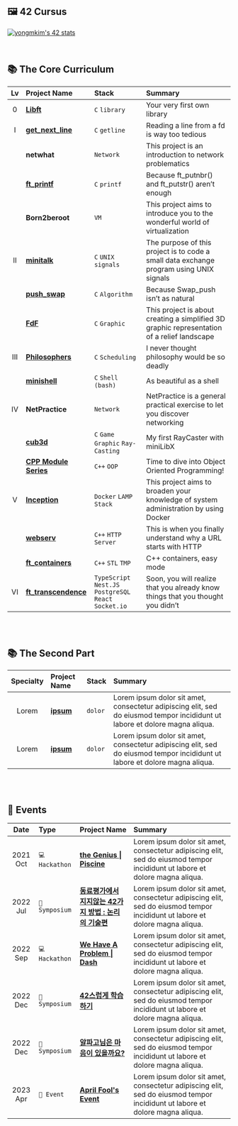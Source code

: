## 🖼️ 42 Cursus
<!--
[![yongmkim's 42 stats](https://badge42.vercel.app/api/v2/cl38txogk004909l100cr3o0d/stats?cursusId=9&coalitionId=piscine)](https://profile.intra.42.fr/users/yongmkim)
-->
<!--
[![yongmkim's 42 stats](https://badge42.vercel.app/api/v2/cl38txogk004909l100cr3o0d/stats?cursusId=21&coalitionId=86)](https://profile.intra.42.fr/users/yongmkim)
-->
[![yongmkim's 42 stats](https://badge.mediaplus.ma/darkblue/yongmkim?1337Badge=off&UM6P=off)](https://profile.intra.42.fr/users/yongmkim)

<br/>

## 📚 The Core Curriculum
<!--
|| **[pipex](https://github.com/ecole42-yoma/pipex)** | [![yongmkim's 42 pipex Score](https://badge42.vercel.app/api/v2/cl38txogk004909l100cr3o0d/project/2496548)](https://github.com/ecole42-yoma/pipex) | `C` `pipe` |  |
|| **[fract-ol](https://github.com/ecole42-yoma/fract-ol)** | [![yongmkim's 42 fract-ol Score](https://badge42.vercel.app/api/v2/cl38txogk004909l100cr3o0d/project/2496226)](https://github.com/ecole42-yoma/fract-ol) | `C` `Graphic` |  |
|| **[so-long](https://github.com/ecole42-yoma/so-long)** | [![yongmkim's 42 so_long Score](https://badge42.vercel.app/api/v2/cl38txogk004909l100cr3o0d/project/2542702)](https://github.com/ecole42-yoma/so-long) | `C` `Graphic` |  |
-->

| Lv | Project Name  |  Stack  |  Summary  |
|:---:|:---|:---|:---|
| 0 | **[Libft](https://github.com/ecole42-yoma/Libft)** | `C` `library` | Your very first own library |
| I | **[get_next_line](https://github.com/ecole42-yoma/get_next_line)** | `C` `getline` | Reading a line from a fd is way too tedious |
| | **netwhat** | `Network` | This project is an introduction to network problematics |
| | **[ft_printf](https://github.com/ecole42-yoma/ft_printf)** | `C` `printf` | Because ft_putnbr() and ft_putstr() aren’t enough |
| | **Born2beroot** | `VM` | This project aims to introduce you to the wonderful world of virtualization |
| II | **[minitalk](https://github.com/ecole42-yoma/minitalk)** | `C` `UNIX signals` | The purpose of this project is to code a small data exchange program using UNIX signals |
| | **[push_swap](https://github.com/ecole42-yoma/push_swap)** | `C` `Algorithm` | Because Swap_push isn’t as natural |
| | **[FdF](https://github.com/ecole42-yoma/FdF)** | `C` `Graphic` | This project is about creating a simplified 3D graphic representation of a relief landscape |
| III | **[Philosophers](https://github.com/ecole42-yoma/Philosophers)** | `C` `Scheduling` | I never thought philosophy would be so deadly |
| | **[minishell](https://github.com/ecole42-yoma/minishell)** | `C` `Shell (bash)` | As beautiful as a shell |
| IV | **NetPractice** | `Network` | NetPractice is a general practical exercise to let you discover networking |
| | **[cub3d](https://github.com/ecole42-yoma/cub3d)** | `C` `Game` `Graphic` `Ray-Casting` | My first RayCaster with miniLibX |
| | **[CPP Module Series](https://github.com/ecole42-yoma/CPP-Module)** | `C++` `OOP` | Time to dive into Object Oriented Programming! |
| V | **[Inception](https://github.com/ecole42-yoma/Inception)** | `Docker` `LAMP Stack` | This project aims to broaden your knowledge of system administration by using Docker |
| | **[webserv](https://github.com/ecole42-yoma/webserv)** | `C++` `HTTP Server` | This is when you finally understand why a URL starts with HTTP |
| | **[ft_containers](https://github.com/ecole42-yoma/ft_containers)** | `C++` `STL` `TMP` | C++ containers, easy mode |
| VI | **[ft_transcendence](https://github.com/ecole42-yoma/ft_transcendence)** | `TypeScript` `Nest.JS` `PostgreSQL` <br> `React` `Socket.io` | Soon, you will realize that you already know things that you thought you didn’t |

<br><br>

## 📚 The Second Part
|  Specialty  |  Project Name  |  Stack  |  Summary  |
|:---:|:---|:---|:---|
| Lorem | **[ipsum]()** | `dolor` |Lorem ipsum dolor sit amet, consectetur adipiscing elit, sed do eiusmod tempor incididunt ut labore et dolore magna aliqua. |
| Lorem | **[ipsum]()** | `dolor` |Lorem ipsum dolor sit amet, consectetur adipiscing elit, sed do eiusmod tempor incididunt ut labore et dolore magna aliqua. |

<br><br>
## 🎁 Events
|  Date  |  Type  |  Project Name  |  Summary  |
|:---:|:---|:---|:---|
|  2021 Oct |  `💻 Hackathon`  |  **[the Genius \| Piscine](https://github.com/ecole42-yoma/2021_42_hackathon_the_Genius_Piscine)**  |  Lorem ipsum dolor sit amet, consectetur adipiscing elit, sed do eiusmod tempor incididunt ut labore et dolore magna aliqua.  |
|  2022 Jul |  `🎤 Symposium`  |  **[동료평가에서 지지않는 42가지 방법 : 논리의 기술편](https://www.canva.com/design/DAFGMwf84HU/0ZR5gKkJZm2r9BEK4HEPcw/edit?utm_content=DAFGMwf84HU&utm_campaign=designshare&utm_medium=link2&utm_source=sharebutton)**  |  Lorem ipsum dolor sit amet, consectetur adipiscing elit, sed do eiusmod tempor incididunt ut labore et dolore magna aliqua.  |
|  2022 Sep |  `💻 Hackathon`  |  **[We Have A Problem \| Dash](https://github.com/ecole42-yoma/2022_42_hackathon_We_have_a_problem_dash)** |  Lorem ipsum dolor sit amet, consectetur adipiscing elit, sed do eiusmod tempor incididunt ut labore et dolore magna aliqua.  |
|  2022 Dec |  `🎤 Symposium` |  **[42스럽게 학습하기](https://www.canva.com/design/DAFTxYG2DFk/oljHiRTezFfQZwPSL6HKTA/edit?utm_content=DAFTxYG2DFk&utm_campaign=designshare&utm_medium=link2&utm_source=sharebutton)**  |  Lorem ipsum dolor sit amet, consectetur adipiscing elit, sed do eiusmod tempor incididunt ut labore et dolore magna aliqua.  |
|  2022 Dec |  `🎤 Symposium`  |  **[알파고님은 마음이 있을까요?](https://www.canva.com/design/DAFTzdRZaUo/uKueLFuOsaUq4k-rTcpABQ/edit?utm_content=DAFTzdRZaUo&utm_campaign=designshare&utm_medium=link2&utm_source=sharebutton)**  |  Lorem ipsum dolor sit amet, consectetur adipiscing elit, sed do eiusmod tempor incididunt ut labore et dolore magna aliqua.  |
|  2023 Apr |  `🎁 Event`  |  **[April Fool's Event](https://github.com/ecole42-yoma/2023_42_event_April_Fools_Day)** |  Lorem ipsum dolor sit amet, consectetur adipiscing elit, sed do eiusmod tempor incididunt ut labore et dolore magna aliqua.  |

<!--
| type |  |  |  |  |
-->

<!--
[canva](https://www.canva.com/design/DAFGMwf84HU/0ZR5gKkJZm2r9BEK4HEPcw/view?utm_content=DAFGMwf84HU&utm_campaign=designshare&utm_medium=link2&utm_source=sharebutton)
-->

